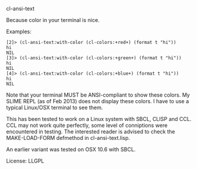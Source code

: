 cl-ansi-text

Because color in your terminal is nice.



Examples:

```
[2]> (cl-ansi-text:with-color (cl-colors:+red+) (format t "hi"))
hi
NIL
[3]> (cl-ansi-text:with-color (cl-colors:+green+) (format t "hi"))
hi
NIL
[4]> (cl-ansi-text:with-color (cl-colors:+blue+) (format t "hi"))
hi
NIL
```

Note that your terminal MUST be ANSI-compliant to show these
colors. My SLIME REPL (as of Feb 2013) does not display these
colors. I have to use a typical Linux/OSX terminal to see them.

This has been tested to work on a Linux system with SBCL, CLISP and
CCL. CCL may not work quite perfectly, some level of conniptions were
encountered in testing. The interested reader is advised to check the
MAKE-LOAD-FORM defmethod in cl-ansi-text.lisp.

An earlier variant was tested on OSX 10.6 with SBCL.

License: LLGPL
